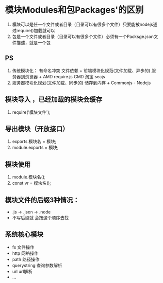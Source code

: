 
# 模块Modules和包Packages'的区别

1. 模块可以是任一个文件或者目录（目录可以有很多个文件）只要能被nodejs通过require()加载就可以
2. 包是一个文件或者目录（目录可以有很多个文件）必须有一个Packsge.json文件描述，就是一个包

## PS
  1. 传统模块化： 有命名冲突 文件依赖
    + 前端模块化规范(文件加载、异步的) 服务器到浏览器
    + AMD require.js CMD 淘宝 seajs
  2. 服务器模块化规划(文件加载、同步的) 储存到内存
    + Commonjs - Nodejs
## 模块导入  ，已经加载的模块会缓存
  1. require('模块文件');
## 导出模块（开放接口） 
  1. exports.模块名 = 模块;
  2. module.exports = 模块;
## 模块使用 
  1. module.模块名();
  2. const vr = 模块名();
## 模块文件的后缀3种情况：
  + .js -> .json -> .node 
  + 不写后缀就 会按这个顺序去找

## 系统核心模块
  + fs  文件操作
  + http  网络操作
  + path  路径操作
  + querystring  查询参数解析
  + url  url解析
  + ...